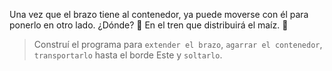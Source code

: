 <gs-attire attire-url="https://raw.githubusercontent.com/MumukiProject/mumuki-guia-gobstones-brazos-roboticos/master/assets/attires/config_1581000611416.json"></gs-attire>

<gs-toolbox toolbox-url="https://raw.githubusercontent.com/MumukiProject/mumuki-guia-gobstones-brazos-roboticos/master/assets/toolbox_1581090983723.xml"></gs-toolbox>

Una vez que el brazo tiene al contenedor, ya puede moverse con él para ponerlo en otro lado. ¿Dónde? :thinking: En el tren que distribuirá el maíz. :steam_locomotive:

> Construí el programa para `extender el brazo`, `agarrar el contenedor`, `transportarlo` hasta el borde Este y `soltarlo`.